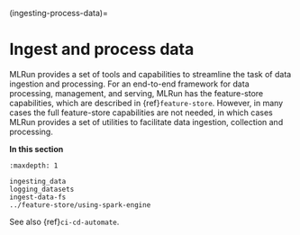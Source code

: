 (ingesting-process-data)=
# Ingest and process data

MLRun provides a set of tools and capabilities to streamline the task of data ingestion and processing. For an 
end-to-end framework for data processing, management, and serving, MLRun has the feature-store capabilities, which are
described in {ref}`feature-store`. However, in many cases the full feature-store capabilities are 
not needed, in which cases MLRun provides a set of utilities to facilitate data ingestion, collection and processing.

**In this section**

```{toctree}
:maxdepth: 1

ingesting_data
logging_datasets
ingest-data-fs
../feature-store/using-spark-engine
```

See also {ref}`ci-cd-automate`.